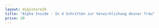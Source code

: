 ```yaml
---
layout: digistore24
title: "Alpha Inside - In 4 Schritten zur Verwirklichung deiner Träu"
price: 20
---
```

